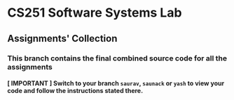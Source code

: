 # CS251 Software Systems Lab
## Assignments' Collection
### This branch contains the final combined source code for all the assignments
#### **[ IMPORTANT ]** Switch to your branch `saurav`, `saunack` or `yash` to view your code and follow the instructions stated there. 
